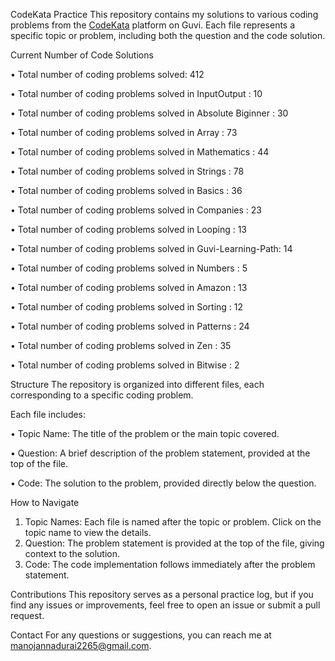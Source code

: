 CodeKata Practice
This repository contains my solutions to various coding problems from the [CodeKata](https://www.guvi.in/code-kata/) platform on Guvi.
Each file represents a specific topic or problem, including both the question and the code solution.


Current Number of Code Solutions

• Total number of coding problems solved: 412

• Total number of coding problems solved in InputOutput       : 10

• Total number of coding problems solved in Absolute Biginner : 30

• Total number of coding problems solved in Array             : 73

• Total number of coding problems solved in Mathematics       : 44

• Total number of coding problems solved in Strings           : 78

• Total number of coding problems solved in Basics            : 36

• Total number of coding problems solved in Companies         : 23

• Total number of coding problems solved in Looping           : 13

• Total number of coding problems solved in Guvi-Learning-Path: 14

• Total number of coding problems solved in Numbers           : 5

• Total number of coding problems solved in Amazon            : 13

• Total number of coding problems solved in Sorting           : 12

• Total number of coding problems solved in Patterns          : 24

• Total number of coding problems solved in Zen               : 35

• Total number of coding problems solved in Bitwise           : 2


Structure
The repository is organized into different files, each corresponding to a specific coding problem. 

Each file includes:

• Topic Name: The title of the problem or the main topic covered.

• Question: A brief description of the problem statement, provided at the top of the file.

• Code: The solution to the problem, provided directly below the question.

How to Navigate
1) Topic Names: Each file is named after the topic or problem. Click on the topic name to view the details.
2) Question: The problem statement is provided at the top of the file, giving context to the solution.
3) Code: The code implementation follows immediately after the problem statement.

Contributions
This repository serves as a personal practice log, but if you find any issues or improvements, feel free to open an issue or submit a pull request.

Contact
For any questions or suggestions, you can reach me at [manojannadurai2265@gmail.com](mailto:manojannadurai2265@gmail.com).
